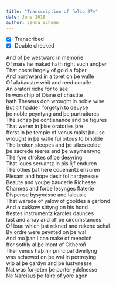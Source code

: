 ```yaml
---
title: "Transcription of folio 27v"
date: June 2018
author: Jenna Schoen
---
```

- [X] Transcribed
- [x] Double checked

And of þe westward in memorie  
Of mars he maked hath right such anoþer  
That coste largely of gold a foþer  
And northward in a toret on þe walle  
Of alabaustre whit and reed coralle  
An oratori riche for to see  
In worschip of Diane of chastite  
hath Theseus don wrought in noble wise  
But ȝit hadde I forgetyn to deuyse  
þe noble peyntyng and þe purtraitures  
The schap þe contienance and þe figures  
That weren in þise oratories þre  
fferst in þe temple of venus maist þou se  
wrought in þe walle ful pitous to biholde    
The broken sleepes and þe sikes colde  
þe sacrede teeres and þe waymentyng  
The fyre strokes of þe desyring  
That loues seruantz in þis lijf enduren  
The othes þat here couenantz ensuren  
Plesant and hope desir fol hardynesse  
Beaute and youþe bauderie Richesse  
Charmes and force lesynges flaterie  
Dispense bysynesse and Ialousie  
That werede of yalow of gooldes a garlond  
And a cukkow sittyng on his hond  
ffestes instrumentz karoles daunces  
lust and array and aỻ þe circumstances  
Of loue which þat rekned and rekene schal  
By ordre were peynted on þe wal  
And mo þan I can make of mencion̄  
ffor sothly al þe mont of Citheron̄  
Ther venus haþ hir principal dwellyng  
was schewed on þe wal in portreying  
wiþ al þe gardyn and þe lustynesse  
Nat was forȝeten þe porter ydelnesse  
Ne Narcisus þe faire of yore agon  
